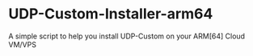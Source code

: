# UDP-Custom-Installer-arm64
A simple script to help you install UDP-Custom on your ARM[64] Cloud VM/VPS
